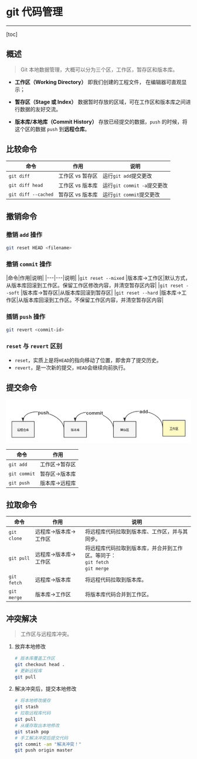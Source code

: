 # git 代码管理

---

[toc]

## 概述

> Git 本地数据管理，大概可以分为三个区，工作区，暂存区和版本库。

- **工作区（Working Directory）**
即我们创建的工程文件， 在编辑器可直观显示；

- **暂存区（Stage 或 Index）**
数据暂时存放的区域，可在工作区和版本库之间进行数据的友好交流。

- **版本库/本地库（Commit History）**
存放已经提交的数据，`push` 的时候，将这个区的数据 `push` 到**远程仓库**。

## 比较命令

|命令|作用|说明|
|---|---|---|
|`git diff` |工作区 vs 暂存区|运行`git add`提交更改|
|`git diff head` |工作区 vs 版本库|运行`git commit -a`提交更改|
|`git diff --cached` |暂存区 vs 版本库|运行`git commit`提交更改|

## 撤销命令

### 撤销 `add` 操作

```bash
git reset HEAD <filename>
```

### 撤销 `commit` 操作

|命令|作用|说明|
|---|---|说明|
|`git reset --mixed` |版本库->工作区|默认方式，从版本库回滚到工作区。保留工作区修改内容，并清空暂存区内容|
|`git reset --soft` |版本库->暂存区|从版本库回滚到暂存区|
|`git reset --hard` |版本库->工作区|从版本库回滚到工作区。不保留工作区内容，并清空暂存区内容|

### 插销 `push` 操作

```bash
git revert <commit-id>
```

### `reset` 与 `revert` 区别

- `reset`，实质上是将`HEAD`的指向移动了位置，即舍弃了提交历史。
- `revert`，是一次新的提交，`HEAD`会继续向前执行。

## 提交命令

![git 提交命令](../md/git/git提交命令.png)

|命令|作用|
|---|---|
|`git add`|工作区->暂存区|
|`git commit`|暂存区->版本库|
|`git push`|版本库->远程库|

## 拉取命令

|命令|作用|说明
|---|---|---|
|`git clone`|远程库->版本库->工作区|将远程库代码拉取到版本库、工作区，并与其同步。|
|`git pull`|远程库->版本库->工作区|将远程库代码拉取到版本库，并合并到工作区。等同于：</br>`git fetch`</br>`git merge`|
|`git fetch`|远程库->版本库|将远程代码拉取到版本库。|
|`git merge`|版本库->工作区|将版本库代码合并到工作区。|

## 冲突解决

> 工作区与远程库冲突。

1. 放弃本地修改

    ```bash
    # 版本库覆盖工作区
    git checkout head .
    # 更新远程库
    git pull
    ```

1. 解决冲突后，提交本地修改

    ```bash
    # 将本地修改缓存
    git stash
    # 拉取远程库代码
    git pull
    # 从缓存取出本地修改
    git stash pop
    # 手工解决冲突后提交代码
    git commit -am "解决冲突！"
    git push origin master
    ```
